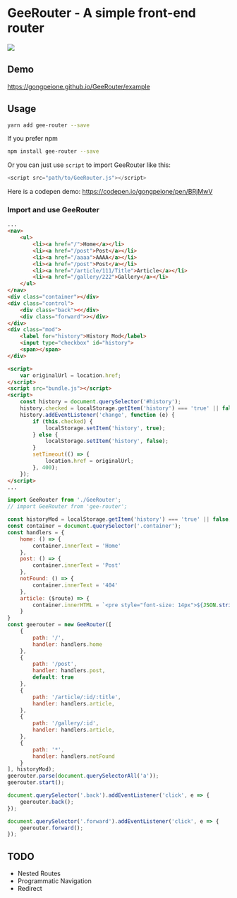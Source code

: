 # GeeRouter - A simple front-end router

[![](https://img.shields.io/badge/npm-1.0.6-blue.svg)](https://www.npmjs.com/package/gee-router)

## Demo

https://gongpeione.github.io/GeeRouter/example

## Usage

```bash
yarn add gee-router --save
```

If you prefer npm

```bash
npm install gee-router --save
```

Or you can just use `script` to import GeeRouter like this:

```javascript
<script src="path/to/GeeRouter.js"></script>
```

Here is a codepen demo: https://codepen.io/gongpeione/pen/BRjMwV

### Import and use GeeRouter
```html
...
<nav>
    <ul>
        <li><a href="/">Home</a></li>
        <li><a href="/post">Post</a></li>
        <li><a href="/aaaa">AAAA</a></li>
        <li><a href="/post">Post</a></li>
        <li><a href="/article/111/Title">Article</a></li>
        <li><a href="/gallery/222">Gallery</a></li>
    </ul>
</nav>
<div class="container"></div>
<div class="control">
    <div class="back"><</div>
    <div class="forward">></div>
</div>
<div class="mod">
    <label for="history">History Mod</label>
    <input type="checkbox" id="history">
    <span></span>
</div>

<script>
    var originalUrl = location.href;
</script>
<script src="bundle.js"></script>
<script>
    const history = document.querySelector('#history');
    history.checked = localStorage.getItem('history') === 'true' || false;
    history.addEventListener('change', function (e) {
        if (this.checked) {
            localStorage.setItem('history', true);
        } else {
            localStorage.setItem('history', false);
        }
        setTimeout(() => {
            location.href = originalUrl;
        }, 400);
    });
</script>
...
```
```javascript
import GeeRouter from './GeeRouter';
// import GeeRouter from 'gee-router';

const historyMod = localStorage.getItem('history') === 'true' || false;
const container = document.querySelector('.container');
const handlers = {
	home: () => {
		container.innerText = 'Home'
	},
	post: () => {
		container.innerText = 'Post'
	},
	notFound: () => {
		container.innerText = '404'
	},
	article: ($route) => {
		container.innerHTML = `<pre style="font-size: 14px">${JSON.stringify($route, null, '\t')}</pre>`;
	}
}
const geerouter = new GeeRouter([
	{
		path: '/',
		handler: handlers.home
	},
	{
		path: '/post',
		handler: handlers.post,
		default: true
	},
	{
		path: '/article/:id/:title',
		handler: handlers.article,
	},
	{
		path: '/gallery/:id',
		handler: handlers.article,
	},
	{
		path: '*',
		handler: handlers.notFound
	}
], historyMod);
geerouter.parse(document.querySelectorAll('a'));
geerouter.start();

document.querySelector('.back').addEventListener('click', e => {
	geerouter.back();
});

document.querySelector('.forward').addEventListener('click', e => {
	geerouter.forward();
});
```

## TODO

- Nested Routes
- Programmatic Navigation
- Redirect